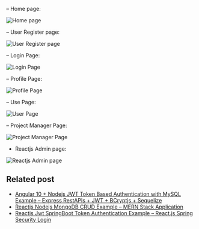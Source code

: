 

– Home page:

![Home page](https://loizenai.com/wp-content/uploads/2020/11/Reactjs-Home-Page-signout-returned-page.png)

– User Register page:

![User Register page](https://loizenai.com/wp-content/uploads/2020/11/Reactjs-jwt-authentication-signup-Jack-with-user-role.png)

– Login Page:

![Login Page](https://loizenai.com/wp-content/uploads/2020/11/reactjs-jwt-nodejs-authentication-wrong-login-user-validation.png)

– Profile Page:

![Profile Page](https://loizenai.com/wp-content/uploads/2020/11/reactjs-user-profile-info.png)

– Use Page:

![User Page](https://loizenai.com/wp-content/uploads/2020/11/reactjs-nodejs-jwt-authentication-user-content-info.png)

– Project Manager Page:

![Project Manager Page](https://loizenai.com/wp-content/uploads/2020/11/Profile-page-of-Adam-user.png)

- Reactjs Admin page:

![Reactjs Admin page](https://loizenai.com/wp-content/uploads/2020/11/Admin-Content-page.png)

## Related post

- [Angular 10 + Nodejs JWT Token Based Authentication with MySQL Example – Express RestAPIs + JWT + BCryptjs + Sequelize](https://loizenai.com/angular-10-nodejs-jwt-authentication-mysql-examples-tutorials/)
- [Reactjs Nodejs MongoDB CRUD Example – MERN Stack Application](https://loizenai.com/reactjs-nodejs-mongodb-crud/)
- [Reactjs Jwt SpringBoot Token Authentication Example – React.js Spring Security Login](https://loizenai.com/jwt-springboot-reactjs-token-authentication-example/)
